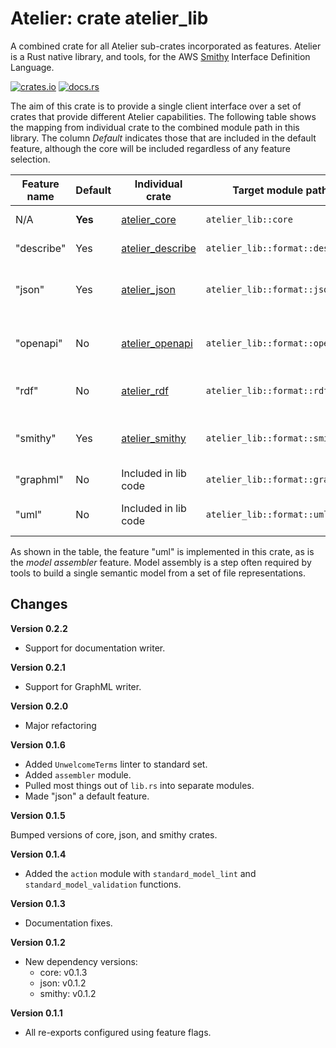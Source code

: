 # Atelier: crate atelier_lib

A combined crate for all Atelier sub-crates incorporated as features. Atelier is a Rust native
library, and tools, for the AWS [Smithy](https://github.com/awslabs/smithy) Interface Definition
Language.

[![crates.io](https://img.shields.io/crates/v/atelier_lib.svg)](https://crates.io/crates/atelier_lib)
[![docs.rs](https://docs.rs/atelier_lib/badge.svg)](https://docs.rs/atelier_lib)

The aim of this crate is to provide a single client interface over a set of crates that provide
different Atelier capabilities. The following table shows the mapping from individual crate to the 
combined module path in this library. The column _Default_ indicates those that are included in the 
default feature, although the core will be included regardless of any feature selection.

| Feature name | Default | Individual crate                                    | Target module path                | Purpose                                               |
|--------------|---------|-----------------------------------------------------|-----------------------------------|-------------------------------------------------------|
| N/A          | **Yes** | [atelier_core](https://docs.rs/atelier_core)        | `atelier_lib::core`               | Core models only.                                     |
| "describe"   | Yes     | [atelier_describe](https://docs.rs/atelier_describe)| `atelier_lib::format::describe`   | Writing model documentation.                          |
| "json"       | Yes     | [atelier_json](https://docs.rs/atelier_json)        | `atelier_lib::format::json`       | Reading and Writing JSON AST representation.          |
| "openapi"    | No      | [atelier_openapi](https://docs.rs/atelier_openapi)  | `atelier_lib::format::openapi`    | Reading and Writing OpenAPI representations.          |
| "rdf"        | No      | [atelier_rdf](https://docs.rs/atelier_rdf)          | `atelier_lib::format::rdf`        | Reading and Writing RDF representations.              |
| "smithy"     | Yes     | [atelier_smithy](https://docs.rs/atelier_smithy)    | `atelier_lib::format::smithy`     | Reading and Writing the Smithy native representation. |
| "graphml"    | No      | Included in lib code                                | `atelier_lib::format::graphml`    | Writing GraphML XML.                                  |
| "uml"        | No      | Included in lib code                                | `atelier_lib::format::uml`        | Writing PlantUML source.                              |

As shown in the table, the feature "uml" is implemented in this crate, as is the _model assembler_ feature. Model
assembly is a step often required by tools to build a single semantic model from a set of file representations.

## Changes

**Version 0.2.2**

* Support for documentation writer.

**Version 0.2.1**

* Support for GraphML writer.

**Version 0.2.0**

* Major refactoring

**Version 0.1.6**

* Added `UnwelcomeTerms` linter to standard set.
* Added `assembler` module.
* Pulled most things out of `lib.rs` into separate modules.
* Made "json" a default feature.

**Version 0.1.5**

Bumped versions of core, json, and smithy crates.

**Version 0.1.4**

* Added the `action` module with `standard_model_lint` and `standard_model_validation` functions.

**Version 0.1.3**

* Documentation fixes.

**Version 0.1.2**

* New dependency versions:
  * core: v0.1.3
  * json: v0.1.2
  * smithy: v0.1.2

**Version 0.1.1**

* All re-exports configured using feature flags.

